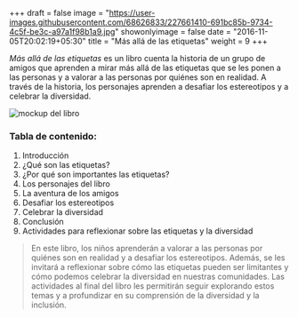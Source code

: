 +++
draft = false
image = "https://user-images.githubusercontent.com/68626833/227661410-691bc85b-9734-4c5f-be3c-a97a1f98b1a9.jpg"
showonlyimage = false
date = "2016-11-05T20:02:19+05:30"
title = "Más allá de las etiquetas"
weight = 9
+++

*Más allá de las etiquetas* es un libro cuenta la historia de un grupo de amigos que aprenden a mirar más allá de las etiquetas que se les ponen a las personas y a valorar a las personas por quiénes son en realidad. A través de la historia, los personajes aprenden a desafiar los estereotipos y a celebrar la diversidad.
<!--more-->

![mockup del libro](https://user-images.githubusercontent.com/68626833/227718701-8b660cd7-1658-4bf1-8ea0-ed222cf23174.png)

### Tabla de contenido:

1. Introducción
2. ¿Qué son las etiquetas?
3. ¿Por qué son importantes las etiquetas?
4. Los personajes del libro
5. La aventura de los amigos
6. Desafiar los estereotipos
7. Celebrar la diversidad
8. Conclusión
9. Actividades para reflexionar sobre las etiquetas y la diversidad

> En este libro, los niños aprenderán a valorar a las personas por quiénes son en realidad y a desafiar los estereotipos. Además, se les invitará a reflexionar sobre cómo las etiquetas pueden ser limitantes y cómo podemos celebrar la diversidad en nuestras comunidades. Las actividades al final del libro les permitirán seguir explorando estos temas y a profundizar en su comprensión de la diversidad y la inclusión.

